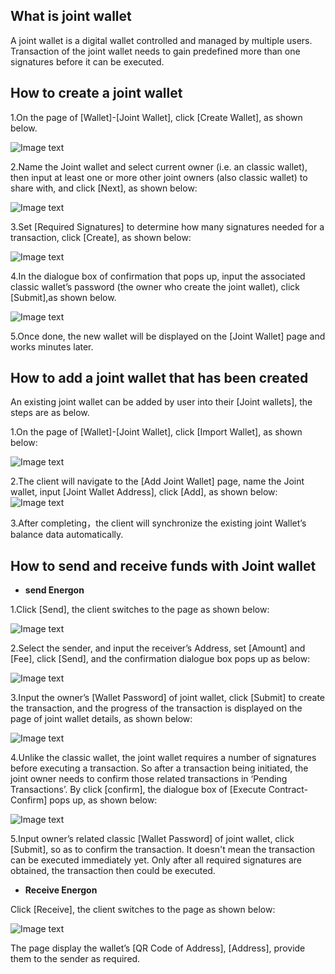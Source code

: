 ## What is joint wallet
 A joint wallet is a digital wallet controlled and managed by multiple users. Transaction of the joint wallet needs to gain predefined more than one signatures before it can be executed.

## How to create a joint wallet

1.On the page of [Wallet]-[Joint Wallet], click [Create Wallet], as shown below.

![Image text](image/Swallet_creation.png)

2.Name the Joint wallet and select current owner (i.e. an classic wallet), then input at least one or more other joint owners (also classic wallet) to share with, and click [Next], as shown below:

![Image text](image/Swallet_info_input.png)

3.Set [Required Signatures] to determine how many signatures needed for a transaction, click [Create], as shown below:

![Image text](image/Sign_NO.png)

4.In the dialogue box of confirmation that pops up, input the associated classic wallet’s password (the owner who create the joint wallet), click [Submit],as shown below.

![Image text](image/Send_confirm_Swallet1.png)

5.Once done, the new wallet will be displayed on the [Joint Wallet] page and works minutes later.

## How to add a joint wallet that has been created
An existing joint wallet can be added by user into their [Joint wallets], the steps are as below.

1.On the page of [Wallet]-[Joint Wallet], click [Import Wallet], as shown below:

![Image text](image/Add_Swallet.png)

2.The client will navigate to the [Add Joint Wallet] page, name the Joint wallet, input [Joint Wallet Address], click [Add], as shown below:
   ![Image text](image/Input_info_added_Swallet.png)

3.After completing，the client will synchronize the existing joint Wallet’s balance data automatically.


## How to send and receive funds with Joint wallet

+ **send Energon**

1.Click [Send], the client switches to the page as shown below:

![Image text](image/Send_Swallet.png)

2.Select the sender, and input the receiver’s Address, set [Amount] and [Fee], click [Send], and the confirmation dialogue box pops up as below:

![Image text](image/Send_confirm_Swallet2.png)

3.Input the owner’s [Wallet Password] of joint wallet, click [Submit] to create the transaction, and the progress of the transaction is displayed on the page of joint wallet details, as shown below:

![Image text](image/Transaction_to_be_confirmed_Swallet.png)

4.Unlike the classic wallet, the joint wallet requires a number of signatures before executing a transaction. So after a transaction being initiated, the joint owner needs to confirm those related transactions in ‘Pending Transactions’. By click [confirm], the dialogue box of [Execute Contract-Confirm] pops up, as shown below:

![Image text](image/Execute_contract_Swallet_confirm.png)

5.Input owner’s related classic [Wallet Password] of joint wallet, click [Submit], so as to confirm the transaction. It doesn't mean the transaction can be executed immediately yet. Only after all required signatures are obtained, the transaction then could be executed.

+ **Receive Energon**

Click [Receive], the client switches to the page as shown below:

![Image text](image/QR_code_Swallet.png)

The page display the wallet’s [QR Code of Address], [Address], provide them to the sender as required.

